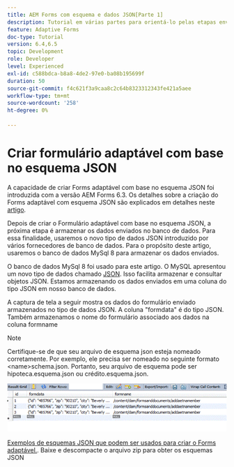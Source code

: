 ```yaml
---
title: AEM Forms com esquema e dados JSON[Parte 1]
description: Tutorial em várias partes para orientá-lo pelas etapas envolvidas na criação do Formulário adaptável com esquema JSON e na consulta dos dados enviados.
feature: Adaptive Forms
doc-type: Tutorial
version: 6.4,6.5
topic: Development
role: Developer
level: Experienced
exl-id: c588bdca-b8a8-4de2-97e0-ba08b195699f
duration: 50
source-git-commit: f4c621f3a9caa8c2c64b8323312343fe421a5aee
workflow-type: tm+mt
source-wordcount: '258'
ht-degree: 0%

---
```


# Criar formulário adaptável com base no esquema JSON


A capacidade de criar Forms adaptável com base no esquema JSON foi introduzida com a versão AEM Forms 6.3. Os detalhes sobre a criação do Forms adaptável com esquema JSON são explicados em detalhes neste [artigo](https://experienceleague.adobe.com/docs/experience-manager-65/forms/adaptive-forms-advanced-authoring/adaptive-form-json-schema-form-model.html).

Depois de criar o Formulário adaptável com base no esquema JSON, a próxima etapa é armazenar os dados enviados no banco de dados. Para essa finalidade, usaremos o novo tipo de dados JSON introduzido por vários fornecedores de banco de dados. Para o propósito deste artigo, usaremos o banco de dados MySql 8 para armazenar os dados enviados.

O banco de dados MySql 8 foi usado para este artigo. O MySQL apresentou um novo tipo de dados chamado [JSON](https://dev.mysql.com/doc/refman/8.0/en/json.html). Isso facilita armazenar e consultar objetos JSON. Estamos armazenando os dados enviados em uma coluna do tipo JSON em nosso banco de dados.

A captura de tela a seguir mostra os dados do formulário enviado armazenados no tipo de dados JSON. A coluna &quot;formdata&quot; é do tipo JSON. Também armazenamos o nome do formulário associado aos dados na coluna formname

>[!NOTE]
>
>Certifique-se de que seu arquivo de esquema json esteja nomeado corretamente. Por exemplo, ele precisa ser nomeado no seguinte formato &lt;name>schema.json. Portanto, seu arquivo de esquema pode ser hipoteca.esquema.json ou crédito.esquema.json.


![armazenamento de dados](assets/datastored.gif)


[Exemplos de esquemas JSON que podem ser usados para criar o Forms adaptável.](assets/samplejsonschemas.zip). Baixe e descompacte o arquivo zip para obter os esquemas JSON
